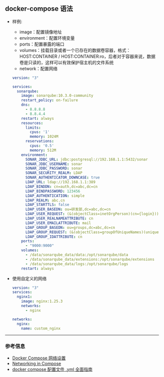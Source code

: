 ## docker-compose 语法
- 样例: 
  - image：配置镜像地址
  - environment：配置环境变量
  - ports：配置暴露的端口
  - volumes：挂载目录或者一个已存在的数据卷容器，格式：HOST:CONTAINER / HOST:CONTAINER:ro，后者对于容器来说，数据卷是只读的，这样可以有效保护宿主机的文件系统
  - network：配置网络

  ```yaml
  version: "3"

  services:
    sonarqube:
      image: sonarqube:10.3.0-community
      restart_policy: on-failure
      dns:
        - 8.8.8.8
        - 8.8.4.4
      restart: always
      resources:
        limits:
          cpus: '1'
          memory: 1024M
        reservations:
          cpus: '0.5'
          memory: 512M
      environment:
        SONAR_JDBC_URL: jdbc:postgresql://192.168.1.1:5432/sonar
        SONAR_JDBC_USERNAME: sonar
        SONAR_JDBC_PASSWORD: sonar
        SONAR_SECURITY_REALM: LDAP
        SONAR_AUTHENTICATOR_DOWNCASE: true
        LDAP_URL: ldap://192.168.1.1:389
        LDAP_BINDDN: cn=auth,dc=abc,dc=cn
        LDAP_BINDPASSWORD: 123456
        LDAP_AUTHENTICATION: simple
        LDAP_REALM: abc.cn
        LDAP_STARTTLS: false
        LDAP_USER_BASEDN: ou=研发部,dc=abc,dc=cn
        LDAP_USER_REQUEST: (&(objectClass=inetOrgPerson)(cn={login}))
        LDAP_USER_REALNAMEATTRIBUTE: cn
        LDAP_USER_EMAILATTRIBUTE: mail
        LDAP_GROUP_BASEDN: ou=groups,dc=abc,dc=cn
        LDAP_GROUP_REQUEST: (&(objectClass=groupOfUniqueNames)(uniqueMember={dn}))
        LDAP_GROUP_IDATTRIBUTE: cn
      ports:
        - "9000:9000"
      volumes:
        - /data/sonarqube_data/data:/opt/sonarqube/data
        - /data/sonarqube_data/extensions:/opt/sonarqube/extensions
        - /data/sonarqube_data/logs:/opt/sonarqube/logs
      restart: always
  ```
- 使用自定义的网络
  ```yaml
  version: "3"
  services:
    nginx1:
      image: nginx:1.25.3
      networks:
        - nginx

  networks:
    nginx:
      name: custom_nginx
  ```
---
### 参考信息
- [Docker Compose 网络设置](https://juejin.cn/post/6844903976534540296)
- [Networking in Compose](https://docs.docker.com/compose/networking/)
- [docker compose 配置文件 .yml 全面指南](https://zhuanlan.zhihu.com/p/387840381)